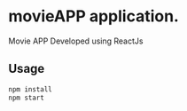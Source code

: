 # movieAPP application.

Movie APP Developed using ReactJs

## Usage

```python
npm install
npm start
```
